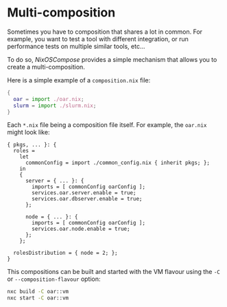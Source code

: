 # Multi-composition

Sometimes you have to composition that shares a lot in common. For example, you
want to test a tool with different integration, or run performance tests on
multiple similar tools, etc...

To do so, _NixOSCompose_ provides a simple mechanism that allows you to create
a multi-composition.

Here is a simple example of a `composition.nix` file:
```nix
{
  oar = import ./oar.nix;
  slurm = import ./slurm.nix;
}
```
Each `*.nix` file being a composition file itself. For example, the `oar.nix`
might look like:
```
{ pkgs, ... }: {
  roles =
    let
      commonConfig = import ./common_config.nix { inherit pkgs; };
    in
    {
      server = { ... }: {
        imports = [ commonConfig oarConfig ];
        services.oar.server.enable = true;
        services.oar.dbserver.enable = true;
      };

      node = { ... }: {
        imports = [ commonConfig oarConfig ];
        services.oar.node.enable = true;
      };
    };

  rolesDistribution = { node = 2; };
}
```

This compositions can be built and started with the VM flavour using the `-C` or `--composition-flavour` option:
```sh
nxc build -C oar::vm
nxc start -C oar::vm
```


